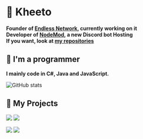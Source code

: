 # 📌 Kheeto
<b>Founder of [Endless Network](https://github.com/Endless-Development), currently working on it</b><br>
<b>Developer of [NodeMod](https://github.com/NodeMod), a new Discord bot Hosting</b><br>
<b>If you want, look at [my repositories](https://github.com/Kheeto?tab=repositories)<br></b>

## 🔎 I'm a programmer
<b>I mainly code in C#, Java and JavaScript.</b>

![GitHub stats](https://github-readme-stats.vercel.app/api?username=Kheeto&theme=react&count_private=true&show_icons=true&cache_seconds=1800&hide=issues&hide_border=true&include_all_commits=true&disable_animations=true&hide_title=true)

## 📢 My Projects
[![](https://github-readme-stats.vercel.app/api/pin/?username=Kheeto&repo=EndlessBot-js-version&theme=react&hide_border=true)](https://github.com/Kheeto/EndlessBot-js-version)
[![](https://github-readme-stats.vercel.app/api/pin/?username=NodeMod&repo=NodeMod-Official-Bot&theme=react&hide_border=true)](https://github.com/NodeMod/NodeMod-Official-Bot)

[![](https://github-readme-stats.vercel.app/api/pin/?username=NodeMod&repo=NodeMod&theme=react&hide_border=true)](https://github.com/NodeMod/NodeMod)
[![](https://github-readme-stats.vercel.app/api/pin/?username=NodeMod&repo=NodeMod-List&theme=react&hide_border=true)](https://github.com/NodeMod/NodeMod-List)
